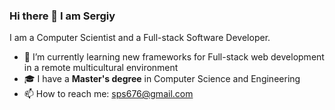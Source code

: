 ### Hi there 👋 I am Sergiy
I am a Computer Scientist and a Full-stack Software Developer.

- 🌱 I’m currently learning new frameworks for Full-stack web development in a remote multicultural environment
- 🎓 I have a **Master's degree** in Computer Science and Engineering
- 📫 How to reach me: sps676@gmail.com
